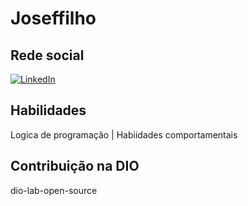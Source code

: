 # Joseffilho

## Rede social

[![LinkedIn](https://img.shields.io/badge/LinkedIn-000?style=for-the-badge&logo=linkedin&logoColor=0E76A8)](https://www.linkedin.com/in/jose-sergio-737771297/)

## Habilidades
Logica de programação | Habiidades comportamentais
## Contribuição na DIO
dio-lab-open-source
